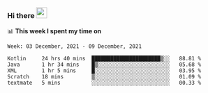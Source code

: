 ### Hi there <a href="https://www.gautamkrishnar.com/"><img src="https://media.giphy.com/media/hvRJCLFzcasrR4ia7z/giphy.gif" width="25px"></a>

📊 **This week I spent my time on**

<!--START_SECTION:waka-->
```text
Week: 03 December, 2021 - 09 December, 2021

Kotlin     24 hrs 40 mins  ██████████████████████▒░░   88.81 % 
Java       1 hr 34 mins    █▒░░░░░░░░░░░░░░░░░░░░░░░   05.68 % 
XML        1 hr 5 mins     █░░░░░░░░░░░░░░░░░░░░░░░░   03.95 % 
Scratch    18 mins         ▒░░░░░░░░░░░░░░░░░░░░░░░░   01.09 % 
textmate   5 mins          ░░░░░░░░░░░░░░░░░░░░░░░░░   00.33 % 
```
<!--END_SECTION:waka-->
